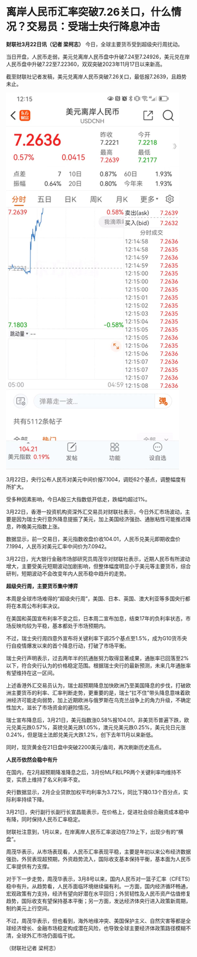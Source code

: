 # 离岸人民币汇率突破7.26关口，什么情况？交易员：受瑞士央行降息冲击

**财联社3月22日讯（记者 梁柯志）** 今日，全球主要货币受到超级央行周扰动。

当日开盘，人民币走弱，美元兑离岸人民币盘中升破7.24至7.24926，美元兑在岸人民币盘中升破7.22至7.22360，双双突破2023年11月17日以来新高。

截至财联社记者发稿，美元兑离岸人民币突破7.26关口，最低报7.2639，且趋势未止。

![ef20254d3ba2e97664272a19667995bd.jpg](https://raw.githubusercontent.com/qqhsx/qqnews_image/main/2024/03/22/离岸人民币汇率突破7.26关口，什么情况？交易员：受瑞士央行降息冲击/ef20254d3ba2e97664272a19667995bd.jpg)

3月22日，央行公布人民币对美元中间价报7.1004，调贬62个基点，调整幅度有所扩大。

受多种因素影响，今日A股三大指数低开低走，跌幅均超过1%。

3月22日，香港一投资机构资深外汇交易员对财联社表示，今日外汇市场波动，主要是因为瑞士央行意外降息提振了美元，加上美国经济强劲、通胀粘性可能推迟降息，昨晚美元指数上涨。

数据显示，前一交易日，美元指数收盘价收104.01，人民币兑美元即期收盘价7.1994，人民币对美元汇率中间价为7.0942。

3月22日，光大银行金融市场部研究员周茂华对财联社表示，近期人民币有所波动增大，主要受美元短期波动加剧影响，但整体幅度明显小于美元等主要货币，综合研判，短期波动不会改变年内人民币稳中趋升的走势。

**超级央行周，主要货币集中博弈**

本周是全球市场难得的“超级央行周”，美国、日本、英国、澳大利亚等多国央行都将在本周公布利率决议。

在美国和英国宣布利率不变之后，日本周二宣布加息，结束17年的负利率状态，市场反映均较为平稳，基本都处于市场预期内。

不过，瑞士央行周四意外宣布将关键利率下调25个基点至1.5%，成为G10货币央行自疫情爆发以来的首个降息行动，打破了市场平衡。

瑞士央行声明表示，过去两年半的抗通胀努力取得显著成果，通胀率已回落至2%以下，符合央行认为的价格稳定范围。根据瑞士央行的最新预测，未来几年通胀率有望维持在这一区间。

上述香港外汇交易员认为，瑞士超预期降息加快欧洲乃至美国降息的步伐，打破欧洲主要货币的利率、汇率判断走势，更重要的是，瑞士“扛不住”带头降息意味着欧洲经济可能走向弱势，加上近期欧洲与俄罗斯在乌克兰战争上的角力升级，不确定性加大，滋长了市场资金的避险情况。

瑞士宣布降息后，3月21日，美元指数涨0.58%报104.01，非美货币普遍下跌，欧元兑美元跌0.57%，英镑兑美元跌1.05%，澳元兑美元跌0.25%，美元兑日元涨0.24%，但是瑞士法郎兑美元大跌1.2%，创下去年11月以来新低。

同时，现货黄金在21日盘中突破2200美元/盎司，再次刷新历史高点。

**人民币依然会稳中有升**

在国内，在2月超预期降准降息之后，3月份MLF和LPR两个关键利率均维持不变，实质上维持了名义利率不变。

央行数据显示，2月企业贷款加权平均利率为3.72%，同比下降0.13个百分点，实际利率持续下降。

3月21日，央行副行长副行长宣昌能表示，在价格上，促进社会综合融资成本稳中有降，同时保持人民币汇率稳定。

财联社注意到，1月以来，在岸离岸人民币汇率波动在7.19上下，出现少有的“横盘”。

周茂华表示，从市场表现看，人民币汇率表现平稳，主要是年初以来公布经济数据强劲，外贸表现超预期，外资趋势流入，国际收支基本保持平衡，基本面为人民币汇率提供有力支撑。

对于下一步走势，周茂华表示，3月8号以来，国内人民币对一篮子汇率（CFETS）稳中有升。从趋势看，人民币面临环境继续偏有利。一方面，国内经济循环畅通，宏观政策有力支持，经济有望向好潜在水平回归；外贸韧性及人民币资产估值修复趋势，国际收支有望保持基本平衡；另一方面，发达经济体央行进入政策新周期，制约美元上行空间。

不过，周茂华表示，但也看到，海外地缘冲突、美国保护主义、自然灾害等都是全球经济增长、金融市场稳定构成潜在风险，也导致全球主要经济体政策路径模糊不清，全球外汇市场仍面临干扰。

（财联社记者 梁柯志）

